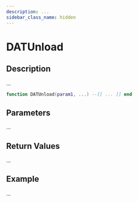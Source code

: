 ```yaml
---
description: ...
sidebar_class_name: hidden
---
```


# DATUnload

## Description

...

```lua
function DATUnload(param1, ...) --[[ ... ]] end
```

## Parameters

...

## Return Values

...

## Example

...

